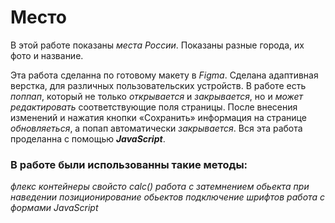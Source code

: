# Место

В этой работе показаны *места России*.
Показаны разные города, их фото и название.

Эта работа сделанна по готовому макету  в *Figma*.
Сделана адаптивная верстка, для различных пользовательских
устройств.
В работе есть *поппап*, который не только *открывается* и *закрывается*, но и *может редактировать*
соответствующие поля страницы. После внесения изменений и нажатия кнопки
«Сохранить» информация на странице  *обновляеться*,
а попап автоматически *закрывается*. Вся эта работа проделанна с помощью ***JavaScript***.

### В работе  были использованны такие методы:
*флекс контейнеры*
*свойсто calc()*
*работа с затемнением обьекта при наведении*
*позиционирование обьектов*
*подключение шрифтов*
*работа с формами*
*JavaScript*
